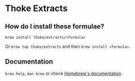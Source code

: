 # Thoke Extracts

## How do I install these formulae?
`brew install thoke/extracts/<formula>`

Or `brew tap thoke/extracts` and then `brew install <formula>`.

## Documentation
`brew help`, `man brew` or check [Homebrew's documentation](https://docs.brew.sh).

